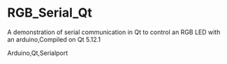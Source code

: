 # RGB_Serial_Qt
A demonstration of serial communication in Qt to control an RGB LED with an arduino,Compiled on Qt 5.12.1

Arduino,Qt,Serialport
